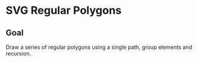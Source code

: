 # SVG Regular Polygons

<!-- ## [Live Demo]() -->

## Goal

Draw a series of regular polygons using a single path, group elements and recursion.
